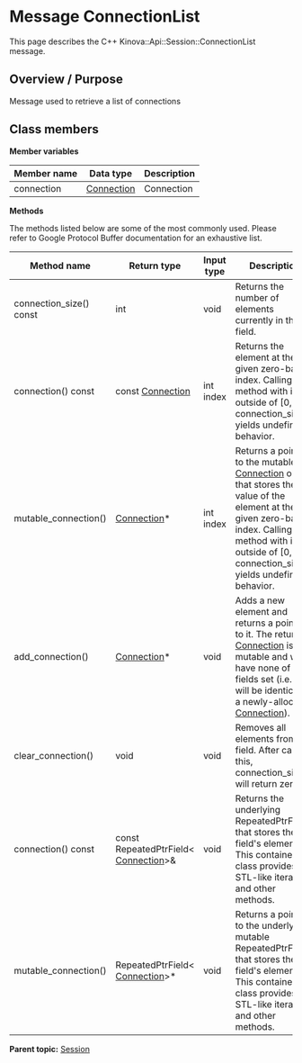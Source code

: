 # Message ConnectionList

This page describes the C++ Kinova::Api::Session::ConnectionList message.

## Overview / Purpose

Message used to retrieve a list of connections

## Class members

 **Member variables** 

|Member name|Data type|Description|
|-----------|---------|-----------|
|connection| [Connection](msg_Common_Connection.md#)|Connection|

 **Methods** 

The methods listed below are some of the most commonly used. Please refer to Google Protocol Buffer documentation for an exhaustive list.

|Method name|Return type|Input type|Description|
|-----------|-----------|----------|-----------|
|connection\_size\(\) const|int|void|Returns the number of elements currently in the field.|
|connection\(\) const|const [Connection](msg_Common_Connection.md#)|int index|Returns the element at the given zero-based index. Calling this method with index outside of \[0, connection\_size\(\)\) yields undefined behavior.|
|mutable\_connection\(\)| [Connection](msg_Common_Connection.md#)\*|int index|Returns a pointer to the mutable [Connection](msg_Common_Connection.md#) object that stores the value of the element at the given zero-based index. Calling this method with index outside of \[0, connection\_size\(\)\) yields undefined behavior.|
|add\_connection\(\)| [Connection](msg_Common_Connection.md#)\*|void|Adds a new element and returns a pointer to it. The returned [Connection](msg_Common_Connection.md#) is mutable and will have none of its fields set \(i.e. it will be identical to a newly-allocated [Connection](msg_Common_Connection.md#)\).|
|clear\_connection\(\)|void|void|Removes all elements from the field. After calling this, connection\_size\(\) will return zero.|
|connection\(\) const|const RepeatedPtrField< [Connection](msg_Common_Connection.md#)\>&|void|Returns the underlying RepeatedPtrField that stores the field's elements. This container class provides STL-like iterators and other methods.|
|mutable\_connection\(\)|RepeatedPtrField< [Connection](msg_Common_Connection.md#)\>\*|void|Returns a pointer to the underlying mutable RepeatedPtrField that stores the field's elements. This container class provides STL-like iterators and other methods.|

**Parent topic:** [Session](../references/summary_Session.md)

